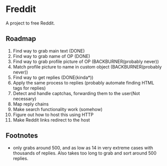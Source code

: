 # Freddit

A project to free Reddit.

## Roadmap

1. Find way to grab main text (DONE)
2. Find way to grab name of OP (DONE)
3. Find way to grab profile picture of OP (BACKBURNER(probably never))
4. Match profile picture to name in custom object (BACKBURNER(probably never))
5. Find way to get replies (DONE(kinda*))
6. Apply the same process to replies (probably automate finding HTML tags for replies)
7. Detect and handle captchas, forwarding them to the user(Not necessary)
8. Map reply chains
9. Make search functionality work (somehow)
10. Figure out how to host this using HTTP
11. Make Reddit links redirect to the host

## Footnotes
* only grabs around 500, and as low as 14 in very extreme cases with thousands of replies. Also takes too long to grab and sort around 500 replies.

